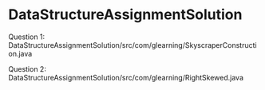 # DataStructureAssignmentSolution


Question 1: DataStructureAssignmentSolution/src/com/glearning/SkyscraperConstruction.java

Question 2: DataStructureAssignmentSolution/src/com/glearning/RightSkewed.java
